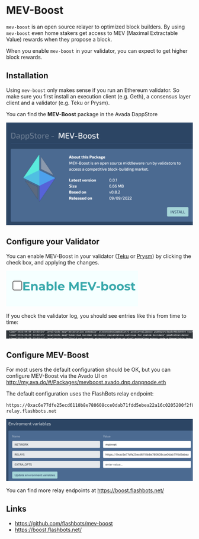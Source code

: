[comment]: <> (https://wiki.ava.do/e/en/tutorials/teku)

# MEV-Boost

`mev-boost` is an open source relayer to optimized block builders. By using `mev-boost` even home stakers get access to MEV (Maximal Extractable Value) rewards when they propose a block.

When you enable `mev-boost` in your validator, you can expect to get higher block rewards.

## Installation

Using `mev-boost` only makes sense if you run an Ethereum validator. So make sure you first install an execution client (e.g. Geth), a consensus layer client and a validator (e.g. Teku or Prysm).

You can find the **MEV-Boost** package in the Avada DappStore

![](install.png)

## Configure your Validator

You can enable MEV-Boost in your validator ([Teku](http://teku.my.ava.do/settings) or [Prysm](http://prysm-beacon-chain-prater.my.ava.do/settings)) by clicking the check box, and applying the changes.

![](teku.png)

If you check the validator log, you should see entries like this from time to time:

![](validatorlog.png)

## Configure MEV-Boost

For most users the default configuration should be OK, but you can  configure MEV-Boost via the Avado UI on <http://my.ava.do/#/Packages/mevboost.avado.dnp.dappnode.eth>

The default configuration uses the FlashBots relay endpoint:
```
https://0xac6e77dfe25ecd6110b8e780608cce0dab71fdd5ebea22a16c0205200f2f8e2e3ad3b71d3499c54ad14d6c21b41a37ae@boost-relay.flashbots.net
```

![](config.png)

You can find more relay endpoints at <https://boost.flashbots.net/>

## Links
* https://github.com/flashbots/mev-boost
* https://boost.flashbots.net/